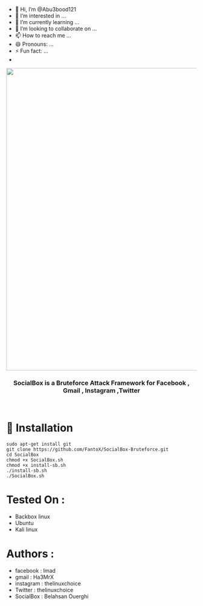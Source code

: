 - 👋 Hi, I’m @Abu3bood121
- 👀 I’m interested in ...
- 🌱 I’m currently learning ...
- 💞️ I’m looking to collaborate on ...
- 📫 How to reach me ...
- 😄 Pronouns: ...
- ⚡ Fun fact: ...
- 
<p align="center">
   <a href="https://github.com/Abo3bood121/SocialBox-Bruteforce"><img src='https://github.com/Abo3bood121/SocialBox-Bruteforce/assets/143634789/737d95fd-5707-43e9-b14c-c82026827dc6' width="800px"> </a>
</p>

<div align="center">
   <h3>SocialBox is a Bruteforce Attack Framework for Facebook , Gmail , Instagram ,Twitter </h3>
</div>

</br>

# :rocket: Installation
```
sudo apt-get install git
git clone https://github.com/FantoX/SocialBox-Bruteforce.git
cd SocialBox
chmod +x SocialBox.sh
chmod +x install-sb.sh
./install-sb.sh
./SocialBox.sh
```


# Tested On :
* Backbox linux
* Ubuntu 
* Kali linux

# Authors :
* facebook  : Imad
* gmail     : Ha3MrX
* instagram : thelinuxchoice
* Twitter   : thelinuxchoice
* SocialBox : Belahsan Ouerghi

<!---
Abu3bood121/Abu3bood121 is a ✨ special ✨ repository because its `README.md` (this file) appears on your GitHub profile.
You can click the Preview link to take a look at your changes.
--->
